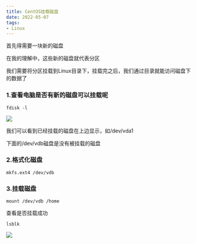 ```yaml
---
title: CentOS挂载磁盘
date: 2022-05-07
tags: 
- Linux
---
```


首先得需要一块新的磁盘

在我的理解中，这些新的磁盘就代表分区

我们需要将分区挂载到Linux目录下，挂载完之后，我们通过目录就能访问磁盘下的数据了

### 1.查看电脑是否有新的磁盘可以挂载呢

```shell
fdisk -l
```

![](https://github.com/ElegantNorlin/Images/blob/main/images/fdisk.png?raw=true)

我们可以看到已经挂载的磁盘在上边显示，如/dev/vda1

下面的/dev/vdb磁盘是没有被挂载的磁盘

### 2.格式化磁盘

````shell
mkfs.ext4 /dev/vdb
````

### 3.挂载磁盘

```shell
mount /dev/vdb /home
```

查看是否挂载成功

```shell
lsblk
```

![](https://github.com/ElegantNorlin/Images/blob/main/images/lsblk.png?raw=true)
